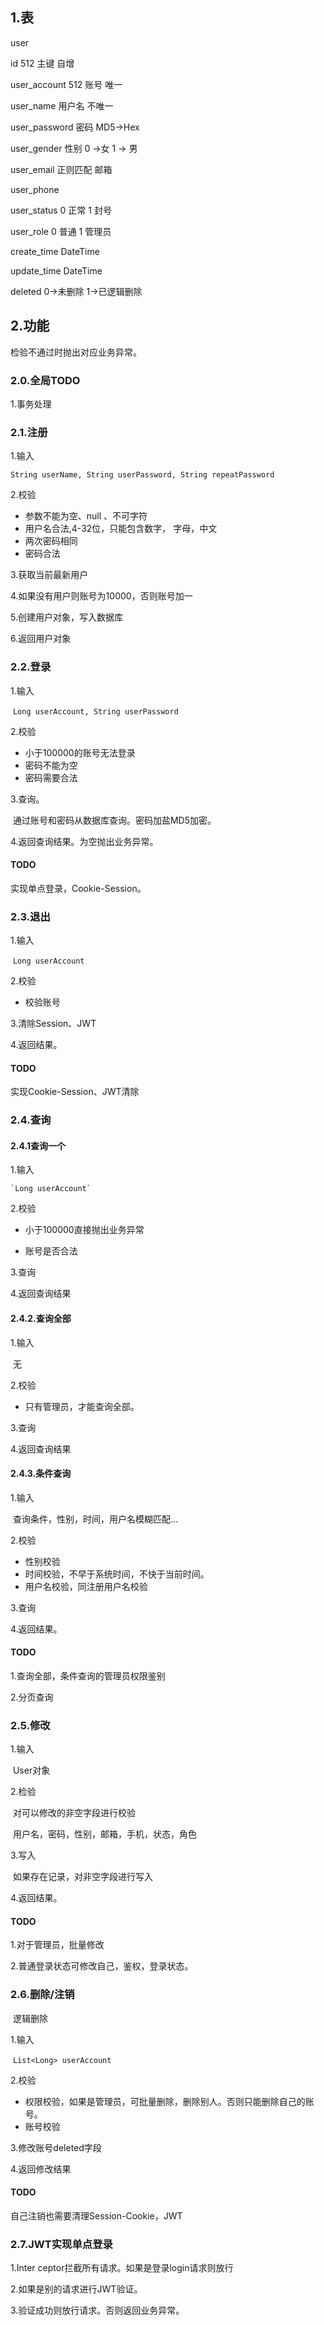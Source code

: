 ## 1.表

user

id     512    主键 自增    

user_account  512   账号   唯一

user_name    用户名 不唯一

user_password   密码  MD5->Hex

user_gender    性别 0 ->女  1 -> 男

user_email          正则匹配  邮箱

user_phone       

user_status      0 正常  1 封号

user_role          0 普通  1 管理员

create_time       DateTime

update_time       DateTime

deleted               0->未删除  1->已逻辑删除

## 2.功能

检验不通过时抛出对应业务异常。

### 2.0.全局TODO

1.事务处理

### 2.1.注册

1.输入

`String userName, String userPassword, String repeatPassword`

2.校验

* 参数不能为空、null 、不可字符
* 用户名合法,4-32位，只能包含数字， 字母，中文
* 两次密码相同
* 密码合法

3.获取当前最新用户

4.如果没有用户则账号为10000，否则账号加一

5.创建用户对象，写入数据库

6.返回用户对象

### 2.2.登录

1.输入

​	`Long userAccount, String userPassword`

2.校验

* 小于100000的账号无法登录
* 密码不能为空
* 密码需要合法

3.查询。

​	通过账号和密码从数据库查询。密码加盐MD5加密。

4.返回查询结果。为空抛出业务异常。

#### TODO

实现单点登录，Cookie-Session。

### 2.3.退出

1.输入

​	`Long userAccount`

2.校验

* 校验账号

3.清除Session、JWT

4.返回结果。

#### TODO

实现Cookie-Session、JWT清除

### 2.4.查询

#### 2.4.1查询一个

1.输入

 	`Long userAccount`

2.校验

* 小于100000直接抛出业务异常

* 账号是否合法

3.查询

4.返回查询结果

#### 2.4.2.查询全部

1.输入

​	无

2.校验

* 只有管理员，才能查询全部。

3.查询

4.返回查询结果

#### 2.4.3.条件查询

1.输入

​	查询条件，性别，时间，用户名模糊匹配...

2.校验

* 性别校验
* 时间校验，不早于系统时间，不快于当前时间。
* 用户名校验，同注册用户名校验

3.查询

4.返回结果。

#### TODO

1.查询全部，条件查询的管理员权限鉴别

2.分页查询

### 2.5.修改

1.输入

​	User对象

2.检验

​	对可以修改的非空字段进行校验

​	用户名，密码，性别，邮箱，手机，状态，角色

3.写入

​	如果存在记录，对非空字段进行写入

4.返回结果。

#### TODO

1.对于管理员，批量修改

2.普通登录状态可修改自己，鉴权，登录状态。

### 2.6.删除/注销

​	逻辑删除

1.输入

​	`List<Long> userAccount`

2.校验

* 权限校验，如果是管理员，可批量删除，删除别人。否则只能删除自己的账号。
* 账号校验

3.修改账号deleted字段

4.返回修改结果

#### TODO

自己注销也需要清理Session-Cookie，JWT



### 2.7.JWT实现单点登录

1.Inter  ceptor拦截所有请求。如果是登录login请求则放行

2.如果是别的请求进行JWT验证。

3.验证成功则放行请求。否则返回业务异常。

















































